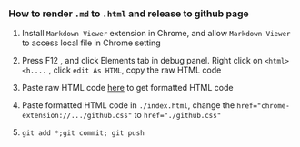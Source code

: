 ### How to render `.md` to `.html` and release to github page

1. Install `Markdown Viewer` extension in Chrome, and allow `Markdown Viewer` to access local file in Chrome setting

2. Press F12 , and click Elements tab in debug panel. Right click on `<html><h....` , click `edit As HTML`, copy the raw HTML code 

3. Paste raw HTML code [here](https://www.freeformatter.com/html-formatter.html#ad-output) to get formatted HTML code

4. Paste formatted HTML code in `./index.html`, change the `href="chrome-extension://.../github.css"` to `href="./github.css"`

5. `git add *;git commit; git push`